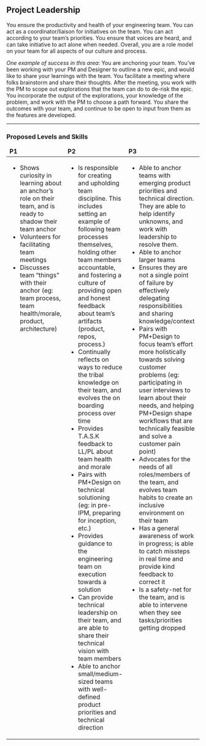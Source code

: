 ## Project Leadership

You ensure the productivity and health of your engineering team. You can act as a coordinator/liaison for initiatives on the team. You can act according to your team’s priorities. You ensure that voices are heard, and can take initiative to act alone when needed. Overall, you are a role model on your team for all aspects of our culture and process.

*One example of success in this area*: You are anchoring your team. You’ve been working with your PM and Designer to outline a new epic, and would like to share your learnings with the team. You facilitate a meeting where folks brainstorm and share their thoughts. After the meeting, you work with the PM to scope out explorations that the team can do to de-risk the epic. You incorporate the output of the explorations, your knowledge of the problem, and work with the PM to choose a path forward. You share the outcomes with your team, and continue to be open to input from them as the features are developed.


---
### Proposed Levels and Skills

<table>
<tbody>
<thead>
<td><strong>P1</strong></td>
<td><strong>P2</strong></td>
<td><strong>P3</strong></td>
<td><strong>P4</strong></td>

</thead>
<tr>

<!-- P1 -->
<td valign="top"><ul>
  <li>Shows curiosity in learning about an anchor’s role on their team, and is ready to shadow their team anchor</li>

  <li>Volunteers for facilitating team meetings</li>

  <li>Discusses team “things” with their anchor (eg: team process, team health/morale, product, architecture)</li>
</ul></td>

<!-- P2 -->
<td valign="top"><ul>
  <li>Is responsible for creating and upholding team discipline. This includes setting an example of following team processes themselves, holding other team members accountable, and fostering a culture of providing open and honest feedback about team’s artifacts (product, repos, process.)</li>

  <li>Continually reflects on ways to reduce the tribal knowledge on their team, and evolves the on boarding process over time</li>

  <li>Provides T.A.S.K feedback to LL/PL about team health and morale</li>

  <li>Pairs with PM+Design on technical solutioning (eg: in pre-IPM, preparing for inception, etc.)</li>

  <li>Provides guidance to the engineering team on execution towards a solution</li>

  <li>Can provide technical leadership on their team, and are able to share their technical vision with team members</li>

  <li>Able to anchor small/medium-sized teams with well-defined product priorities and technical direction</li>
</ul></td>

<!-- P3 -->
<td valign="top"><ul>
  <li>Able to anchor teams with emerging product priorities and technical direction. They are able to help identify unknowns, and work with leadership to resolve them.</li>

  <li>Able to anchor larger teams</li>

  <li>Ensures they are not a single point of failure by effectively delegating responsibilities and sharing knowledge/context</li>

  <li>Pairs with PM+Design to focus team’s effort more holistically towards solving customer problems (eg: participating in user interviews to learn about their needs, and helping PM+Design shape workflows that are technically feasible and solve a customer pain point)</li>

  <li>Advocates for the needs of all roles/members of the team, and evolves team habits to create an inclusive environment on their team</li>

  <li>Has a general awareness of work in progress; is able to catch missteps in real time and provide kind feedback to correct it</li>

  <li>Is a safety-net for the team, and is able to intervene when they see tasks/priorities getting dropped</li>
</ul></td>

<!-- P4 -->
<td valign="top"><ul>
  <li>Identifies systemic/long-running issues on their team and are able to intervene to resolve them</li>

  <li>Works with leadership to establish a set of “prioritized skills” and are able to create an environment on their team where team members can grow those skills</li>

  <li>Can delegate responsibilities to more junior team members and guide them through to completion (including providing stretch assignments)</li>

  <li>Works with LL/manager to help team members grow (includes providing feedback and coaching)</li>

  <li>Able to lead teams with long-running/systemic problems (eg: intra-team conflict, tech debt, cons lifting product priorities) through change</li>

  <li>Aware of interfaces and interactions of their team with other teams, and work with leadership to improve them over time</li>

  <li>Promotes/facilitates balanced decision-making on the team by demonstrating awareness of customer problems and sharing that with team members on a story level</li>
</ul></td>
</tbody></table>
